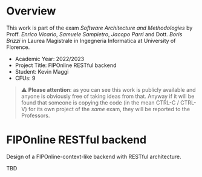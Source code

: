 # Overview

This work is part of the exam *Software Architecture and Methodologies* by Proff. *Enrico Vicario*, *Samuele Sampietro*, *Jacopo Parri* and Dott. *Boris Brizzi* in Laurea Magistrale in Ingegneria Informatica at University of Florence.

- Academic Year: 2022/2023
- Project Title: FIPOnline RESTful backend
- Student: Kevin Maggi
- CFUs: 9

> :warning: **Please attention**: as you can see this work is publicly available and anyone is obviously free of taking ideas from that. Anyway if it will be found that someone is copying the code (in the mean CTRL-C / CTRL-V) for its own project of the *same* exam, they will be reported to the Professors.

# FIPOnline RESTful backend

Design of a FIPOnline-context-like backend with RESTful architecture.

TBD
